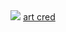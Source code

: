 <div align=center>
<img src="https://i.imgur.com/JwFxsKU.png">
<a href=https://x.com/kiywei/status/1840789115710984567> art cred </a>
</div>
